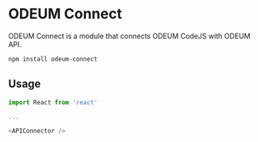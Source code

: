 # ODEUM Connect

ODEUM Connect is a module that connects ODEUM CodeJS with ODEUM API.

```sh
npm install odeum-connect
```

## Usage

```javascript
import React from 'react'

...

<APIConnector />
```

